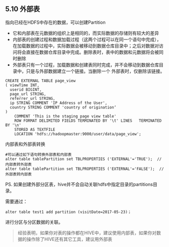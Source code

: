 ## 5.10 外部表

指向已经在HDFS中存在的数据，可以创建Partition

* 它和内部表在元数据的组织上是相同的，而实际数据的存储则有较大的差异
* 内部表的创建过程和数据加载过程（这两个过程可以在同一个语句中完成），在加载数据的过程中，实际数据会被移动到数据仓库目录中；之后对数据对访问将会直接在数据仓库目录中完成。删除表时，表中的数据和元数据将会被同时删除
* 外部表只有一个过程，加载数据和创建表同时完成，并不会移动到数据仓库目录中，只是与外部数据建立一个链接。当删除一个 外部表时，仅删除该链接。

```
CREATE EXTERNAL TABLE page_view
( viewTime INT,
  userid BIGINT,
  page_url STRING,  
  referrer_url STRING,                                                
  ip STRING COMMENT 'IP Address of the User',
  country STRING COMMENT 'country of origination‘
)
    COMMENT 'This is the staging page view table'
    ROW FORMAT DELIMITED FIELDS TERMINATED BY '\t' LINES   TERMINATED BY '\n'
    STORED AS TEXTFILE
    LOCATION 'hdfs://hadoopmaster:9000/user/data/page_view';
```

内部表和外部表转换

```
#可以通过如下语句转换外部表和内部表
alter table tablePartition set TBLPROPERTIES ('EXTERNAL'='TRUE');  //内部表转外部表
alter table tablePartition set TBLPROPERTIES ('EXTERNAL'='FALSE');  //外部表转内部表
```

PS. 如果创建外部分区表，hive并不会自动关联hdfs中指定目录的partitions目录。

需要通过：

```
alter table test1 add partition (visitDate=2017-05-23)；
```

进行分区与分区数据的关联。

> 经验表明，如果你对表的操作都在HIVE中，建议使用内部表，如果你对数据的操作除了HIVE还有其它工具，建议用外部表




